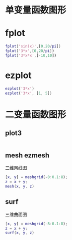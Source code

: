 
# 单变量函数图形

# fplot
```matlab
fplot('sin(x)',[0,20/pi])
fplot('3*x',[0,20/pi])
fplot('3*x*x',[-10,10])
```

# ezplot
```matlab
ezplot('3*x')
ezplot('3*x', [1, 5])
```

# 二变量函数图形

## plot3
```matlab
```
## mesh ezmesh
三维网线图
```matlab
[x, y] = meshgrid(-8:0.1:8);
z = x + y;
mesh(x, y, z)
```

## surf 
三维曲面图
```matlab
[x, y] = meshgrid(-8:0.1:8);
z = x + y;
surf(x, y, z)
```